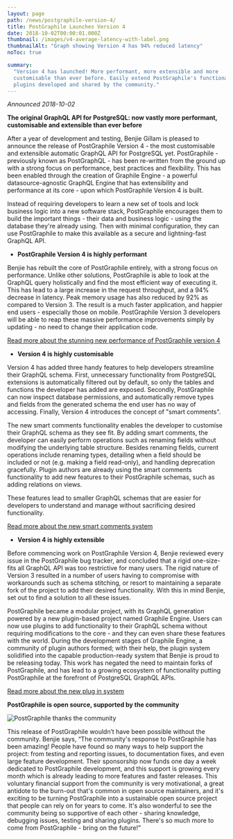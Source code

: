 ```yaml
---
layout: page
path: /news/postgraphile-version-4/
title: PostGraphile Launches Version 4
date: 2018-10-02T00:00:01.000Z
thumbnail: /images/v4-average-latency-with-label.png
thumbnailAlt: "Graph showing Version 4 has 94% reduced latency"
noToc: true

summary:
  "Version 4 has launched! More performant, more extensible and more
  customisable than ever before. Easily extend PostGraphile's functionality with
  plugins developed and shared by the community."
---
```


_Announced 2018-10-02_

**The original GraphQL API for PostgreSQL: now vastly more performant,
customisable and extensible than ever before**

After a year of development and testing, Benjie Gillam is pleased to announce
the release of PostGraphile Version 4 - the most customisable and extensible
automatic GraphQL API for PostgreSQL yet. PostGraphile - previously known as
PostGraphQL - has been re-written from the ground up with a strong focus on
performance, best practices and flexibility. This has been enabled through the
creation of Graphile Engine - a powerful datasource-agnostic GraphQL Engine that
has extensibility and performance at its core - upon which PostGraphile Version
4 is built.

Instead of requiring developers to learn a new set of tools and lock business
logic into a new software stack, PostGraphile encourages them to build the
important things - their data and business logic - using the database they're
already using. Then with minimal configuration, they can use PostGraphile to
make this available as a secure and lightning-fast GraphQL API.

- **PostGraphile Version 4 is highly performant**

Benjie has rebuilt the core of PostGraphile entirely, with a strong focus on
performance. Unlike other solutions, PostGraphile is able to look at the GraphQL
query holistically and find the most efficient way of executing it. This has
lead to a large increase in the request throughput, and a 94% decrease in
latency. Peak memory usage has also reduced by 92% as compared to Version 3. The
result is a much faster application, and happier end users - especially those on
mobile. PostGraphile Version 3 developers will be able to reap these massive
performance improvements simply by updating - no need to change their
application code.

<div class="flex flex-row flex-wrap">
<div class='text-center col-xs-12 col-md-3 col-lg-5 postgraphile-graphs-requests-per-second'></div>
<div class='text-center col-xs-12 col-md-3 col-lg-5 postgraphile-graphs-average-latency-label'></div>
</div>

[Read more about the stunning new performance of PostGraphile version 4](/postgraphile/performance/)

- **Version 4 is highly customisable**

Version 4 has added three handy features to help developers streamline their
GraphQL schema. First, unnecessary functionality from PostgreSQL extensions is
automatically filtered out by default, so only the tables and functions the
developer has added are exposed. Secondly, PostGraphile can now inspect database
permissions, and automatically remove types and fields from the generated schema
the end user has no way of accessing. Finally, Version 4 introduces the concept
of "smart comments".

The new smart comments functionality enables the developer to customise their
GraphQL schema as they see fit. By adding smart comments, the developer can
easily perform operations such as renaming fields without modifying the
underlying table structure. Besides renaming fields, current operations include
renaming types, detailing when a field should be included or not (e.g. making a
field read-only), and handling deprecation gracefully. Plugin authors are
already using the smart comments functionality to add new features to their
PostGraphile schemas, such as adding relations on views.

These features lead to smaller GraphQL schemas that are easier for developers to
understand and manage without sacrificing desired functionality.

[Read more about the new smart comments system](/postgraphile/smart-comments/)

- **Version 4 is highly extensible**

Before commencing work on PostGraphile Version 4, Benjie reviewed every issue in
the PostGraphile bug tracker, and concluded that a rigid one-size-fits all
GraphQL API was too restrictive for many users. The rigid nature of Version 3
resulted in a number of users having to compromise with workarounds such as
schema stitching, or resort to maintaining a separate fork of the project to add
their desired functionality. With this in mind Benjie, set out to find a
solution to all these issues.

PostGraphile became a modular project, with its GraphQL generation powered by a
new plugin-based project named Graphile Engine. Users can now use plugins to add
functionality to their GraphQL schema without requiring modifications to the
core - and they can even share these features with the world. During the
development stages of Graphile Engine, a community of plugin authors formed;
with their help, the plugin system solidified into the capable production-ready
system that Benjie is proud to be releasing today. This work has negated the
need to maintain forks of PostGraphile, and has lead to a growing ecosystem of
functionality putting PostGraphile at the forefront of PostgreSQL GraphQL APIs.

[Read more about the new plug in system](/postgraphile/extending/)

**PostGraphile is open source, supported by the community**

<div class="flex flex-wrap justify-around">
<img alt="PostGraphile thanks the community" src="/images/thanks.png" />
</div>

This release of PostGraphile wouldn’t have been possible without the community.
Benjie says, “The community's response to PostGraphile has been amazing! People
have found so many ways to help support the project: from testing and reporting
issues, to documentation fixes, and even large feature development. Their
sponsorship now funds one day a week dedicated to PostGraphile development, and
this support is growing every month which is already leading to more features
and faster releases. This voluntary financial support from the community is very
motivational, a great antidote to the burn-out that's common in open source
maintainers, and it's exciting to be turning PostGraphile into a sustainable
open source project that people can rely on for years to come. It's also
wonderful to see the community being so supportive of each other - sharing
knowledge, debugging issues, testing and sharing plugins. There's so much more
to come from PostGraphile - bring on the future!”
